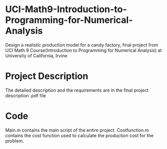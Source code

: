 # UCI-Math9-Introduction-to-Programming-for-Numerical-Analysis
Design a realistic production model for a candy factory, final project from UCI Math 9 Course(Introduction to Programming for Numerical  Analysis) at University of California, Irvine

# Project Description
The detailed description and the requirements are in the final project description .pdf file

# Code
Main.m contains the main script of the entire project. 
Costfunction.m contains the cost function used to calculate the production cost for the problem. 
